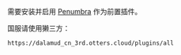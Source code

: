 需要安装并启用 [Penumbra](https://github.com/MeowZWR/Penumbra-CN) 作为前置插件。

国服请使用獭三方： 
```
https://dalamud_cn_3rd.otters.cloud/plugins/all
```
